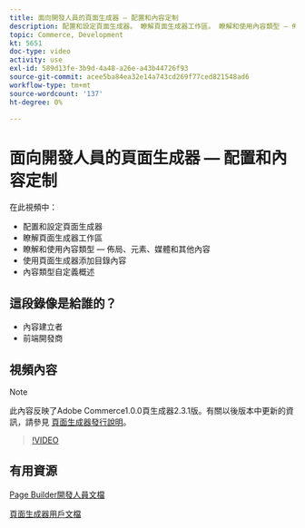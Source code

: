 ```yaml
---
title: 面向開發人員的頁面生成器 — 配置和內容定制
description: 配置和設定頁面生成​器。 瞭解頁面生成器工​作區。 瞭解和使用內容類型 — 佈局、元素、媒體和其他內​容。 使用頁面生成器添加目錄內容。
topic: Commerce, Development
kt: 5651
doc-type: video
activity: use
exl-id: 589d13fe-3b9d-4a48-a26e-a43b44726f93
source-git-commit: acee5ba84ea32e14a743cd269f77ced821548ad6
workflow-type: tm+mt
source-wordcount: '137'
ht-degree: 0%

---
```


# 面向開發人員的頁面生成器 — 配置和內容定制

在此視頻中：

- 配置和設定頁面生成&#x200B;器
- 瞭解頁面生成器工&#x200B;作區
- 瞭解和使用內容類型 — 佈局、元素、媒體和其他內&#x200B;容
- 使用頁面生成器添加目錄內容
- 內容類型自定義概述

## 這段錄像是給誰的？

- 內容建立者
- 前端開發商

## 視頻內容

>[!NOTE]
>
>此內容反映了Adobe Commerce1.0.0頁生成器2.3.1版。有關以後版本中更新的資訊，請參見 [頁面生成器發行說明](https://devdocs.magento.com/page-builder/docs/release-notes.html)。

>[!VIDEO](https://video.tv.adobe.com/v/35710?quality=12&learn=on)

## 有用資源

[Page Builder開發人員文檔](https://devdocs.magento.com/page-builder/docs/index.html)

[頁面生成器用戶文檔](https://docs.magento.com/user-guide/cms/page-builder.html)

